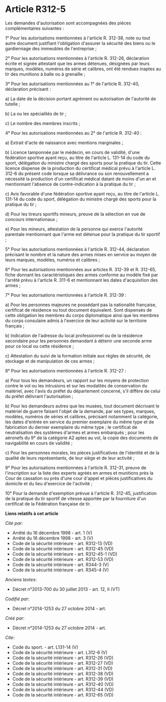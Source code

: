 # Article R312-5

Les demandes d'autorisation sont accompagnées des pièces complémentaires suivantes : 

1° Pour les autorisations mentionnées à l'article R. 312-38, note ou tout autre document justifiant l'obligation d'assurer la
sécurité des biens ou le gardiennage des immeubles de l'entreprise ; 

2° Pour les autorisations mentionnées à l'article R. 312-26, déclaration écrite et signée attestant que les armes détenues,
désignées par leurs marques, modèles, numéros de série et calibres, ont été rendues inaptes au tir des munitions à balle ou à
grenaille ; 

3° Pour les autorisations mentionnées au 1° de l'article R. 312-40, déclaration précisant : 

a) La date de la décision portant agrément ou autorisation de l'autorité de tutelle ; 

b) La ou les spécialités de tir ; 

c) Le nombre des membres inscrits ; 

4° Pour les autorisations mentionnées au 2° de l'article R. 312-40 : 

a) Extrait d'acte de naissance avec mentions marginales ; 

b) Licence tamponnée par le médecin, en cours de validité, d'une fédération sportive ayant reçu, au titre de l'article L.
131-14 du code du sport, délégation du ministre chargé des sports pour la pratique du tir. Cette licence dispense de la
production du certificat médical prévu à l'article L. 312-6 du présent code lorsque sa délivrance ou son renouvellement a
nécessité la production d'un certificat médical datant de moins d'un an et mentionnant l'absence de contre-indication à la
pratique du tir ; 

c) Avis favorable d'une fédération sportive ayant reçu, au titre de l'article L. 131-14 du code du sport, délégation du
ministre chargé des sports pour la pratique du tir ; 

d) Pour les tireurs sportifs mineurs, preuve de la sélection en vue de concours internationaux ; 

e) Pour les mineurs, attestation de la personne qui exerce l'autorité parentale mentionnant que l'arme est détenue pour la
pratique du tir sportif ; 

5° Pour les autorisations mentionnées à l'article R. 312-44, déclaration précisant le nombre et la nature des armes mises en
service au moyen de leurs marques, modèles, numéros et calibres ; 

6° Pour les autorisations mentionnées aux articles R. 312-39 et R. 312-65, fiche donnant les caractéristiques des armes
conforme au modèle fixé par l'arrêté prévu à l'article R. 311-6 et mentionnant les dates d'acquisition des armes ; 

7° Pour les autorisations mentionnées à l'article R. 312-39 : 

a) Pour les personnes majeures ne possédant pas la nationalité française, certificat de résidence ou tout document
équivalent. Sont dispensés de cette obligation les membres du corps diplomatique ainsi que les membres du corps consulaire
admis à l'exercice de leur activité sur le territoire français ; 

b) Indication de l'adresse du local professionnel ou de la résidence secondaire pour les personnes demandant à détenir une
seconde arme pour ce local ou cette résidence ; 

c) Attestation du suivi de la formation initiale aux règles de sécurité, de stockage et de manipulation de ces armes ; 

8° Pour les autorisations mentionnées à l'article R. 312-27 : 

a) Pour tous les demandeurs, un rapport sur les moyens de protection contre le vol ou les intrusions et sur les modalités de
conservation du matériel, avec l'avis du préfet du département concerné, s'il diffère de celui du préfet délivrant
l'autorisation ; 

b) Pour les demandeurs autres que les musées, tout document décrivant le matériel de guerre faisant l'objet de la demande,
par ses types, marques, modèles, numéros de séries et calibres, précisant notamment la catégorie, les dates d'entrée en
service du premier exemplaire du même type et de fabrication du dernier exemplaire du même type ; le certificat de
neutralisation des systèmes d'armes et armes embarqués ; pour les aéronefs du 9° de la catégorie A2 aptes au vol, la copie
des documents de navigabilité en cours de validité ; 

c) Pour les personnes morales, les pièces justificatives de l'identité et de la qualité de leurs représentants, de leur siège
et de leur activité ; 

9° Pour les autorisations mentionnées à l'article R. 312-31, preuve de l'inscription sur la liste des experts agréés en armes
et munitions près la Cour de cassation ou près d'une cour d'appel et pièces justificatives du domicile et du lieu d'exercice
de l'activité ; 

10° Pour la demande d'exemption prévue à l'article R. 312-45, justification de la pratique du tir sportif de vitesse apportée
par la fourniture d'un certificat de la Fédération française de tir.

**Liens relatifs à cet article**

_Cité par_:

  - Arrêté du 16 décembre 1998 - art. 1 (V)
  - Arrêté du 16 décembre 1998 - art. 3 (V)
  - Code de la sécurité intérieure - art. R312-13 (VD)
  - Code de la sécurité intérieure - art. R312-45 (VD)
  - Code de la sécurité intérieure - art. R312-45-1 (VD)
  - Code de la sécurité intérieure - art. R312-53 (VD)
  - Code de la sécurité intérieure - art. R344-3 (V)
  - Code de la sécurité intérieure - art. R345-4 (V)

_Anciens textes_:

  - Décret n°2013-700 du 30 juillet 2013 - art. 12, II (VT)

_Codifié par_:

  - Décret n°2014-1253 du 27 octobre 2014 - art.

_Créé par_:

  - Décret n°2014-1253 du 27 octobre 2014 - art.

_Cite_:

  - Code du sport. - art. L131-14 (V)
  - Code de la sécurité intérieure - art. L312-6 (V)
  - Code de la sécurité intérieure - art. R312-26 (VD)
  - Code de la sécurité intérieure - art. R312-27 (VD)
  - Code de la sécurité intérieure - art. R312-31 (VD)
  - Code de la sécurité intérieure - art. R312-38 (VD)
  - Code de la sécurité intérieure - art. R312-39 (VD)
  - Code de la sécurité intérieure - art. R312-40 (VD)
  - Code de la sécurité intérieure - art. R312-44 (VD)
  - Code de la sécurité intérieure - art. R312-65 (VD)
